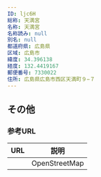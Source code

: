 ```yaml
---
ID: ljc6H
総称: 天満宮
名称: 天満宮
名称読み: null
別名: null
都道府県: 広島県
区域: 広島市
緯度: 34.396138
経度: 132.4419167
郵便番号: 7330022
住所: 広島県広島市西区天満町９−７
---
```


## その他

### 参考URL

| URL | 説明          |
| --- | ------------- |
|     | OpenStreetMap |
